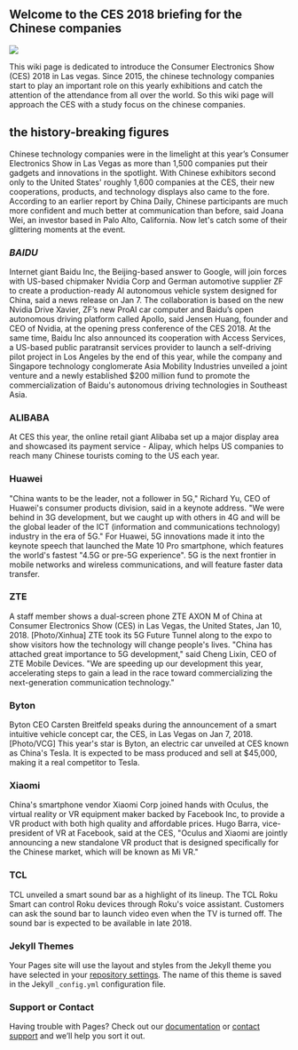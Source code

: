 ## Welcome to the CES 2018 briefing for the Chinese companies 
<img src= "https://sampi.co/wp-content/uploads/2014/04/china_tech.jpg"> 

This wiki page is dedicated to introduce the Consumer Electronics Show (CES) 2018 in Las vegas. Since 2015, the chinese technology companies start to play an important role on this yearly exhibitions and catch the attention of the attendance from all over the world. So this wiki page will approach the CES with a study focus on the chinese companies.

## the history-breaking figures
Chinese technology companies were in the limelight at this year’s Consumer Electronics Show in Las Vegas as more than 1,500 companies put their gadgets and innovations in the spotlight.
With Chinese exhibitors second only to the United States' roughly 1,600 companies at the CES, their new cooperations, products, and technology displays also came to the fore.
According to an earlier report by China Daily, Chinese participants are much more confident and much better at communication than before, said Joana Wei, an investor based in Palo Alto, California.
Now let's catch some of their glittering moments at the event.

### *BAIDU*

Internet giant Baidu Inc, the Beijing-based answer to Google, will join forces with US-based chipmaker Nvidia Corp and German automotive supplier ZF to create a production-ready AI autonomous vehicle system designed for China, said a news release on Jan 7.
The collaboration is based on the new Nvidia Drive Xavier, ZF’s new ProAI car computer and Baidu’s open autonomous driving platform called Apollo, said Jensen Huang, founder and CEO of Nvidia, at the opening press conference of the CES 2018.
At the same time, Baidu Inc also announced its cooperation with Access Services, a US-based public paratransit services provider to launch a self-driving pilot project in Los Angeles by the end of this year, while the company and Singapore technology conglomerate Asia Mobility Industries unveiled a joint venture and a newly established $200 million fund to promote the commercialization of Baidu's autonomous driving technologies in Southeast Asia.

### ALIBABA

At CES this year, the online retail giant Alibaba set up a major display area and showcased its payment service - Alipay, which helps US companies to reach many Chinese tourists coming to the US each year.

### Huawei

"China wants to be the leader, not a follower in 5G," Richard Yu, CEO of Huawei's consumer products division, said in a keynote address.
"We were behind in 3G development, but we caught up with others in 4G and will be the global leader of the ICT (information and communications technology) industry in the era of 5G."
For Huawei, 5G innovations made it into the keynote speech that launched the Mate 10 Pro smartphone, which features the world's fastest "4.5G or pre-5G experience".
5G is the next frontier in mobile networks and wireless communications, and will feature faster data transfer.

### ZTE

A staff member shows a dual-screen phone ZTE AXON M of China at Consumer Electronics Show (CES) in Las Vegas, the United States, Jan 10, 2018. [Photo/Xinhua]
ZTE took its 5G Future Tunnel along to the expo to show visitors how the technology will change people's lives.
"China has attached great importance to 5G development," said Cheng Lixin, CEO of ZTE Mobile Devices. "We are speeding up our development this year, accelerating steps to gain a lead in the race toward commercializing the next-generation communication technology."

### Byton

Byton CEO Carsten Breitfeld speaks during the announcement of a smart intuitive vehicle concept car, the CES, in Las Vegas on Jan 7, 2018.[Photo/VCG]
This year's star is Byton, an electric car unveiled at CES known as China's Tesla. It is expected to be mass produced and sell at $45,000, making it a real competitor to Tesla.

### Xiaomi

China's smartphone vendor Xiaomi Corp joined hands with Oculus, the virtual reality or VR equipment maker backed by Facebook Inc, to provide a VR product with both high quality and affordable prices.
Hugo Barra, vice-president of VR at Facebook, said at the CES, "Oculus and Xiaomi are jointly announcing a new standalone VR product that is designed specifically for the Chinese market, which will be known as Mi VR."

### TCL

TCL unveiled a smart sound bar as a highlight of its lineup. The TCL Roku Smart can control Roku devices through Roku's voice assistant.
Customers can ask the sound bar to launch video even when the TV is turned off. The sound bar is expected to be available in late 2018.


### Jekyll Themes

Your Pages site will use the layout and styles from the Jekyll theme you have selected in your [repository settings](https://github.com/KunLIU2018/KunLIU2018.github.io/settings). The name of this theme is saved in the Jekyll `_config.yml` configuration file.

### Support or Contact

Having trouble with Pages? Check out our [documentation](https://help.github.com/categories/github-pages-basics/) or [contact support](https://github.com/contact) and we’ll help you sort it out.
